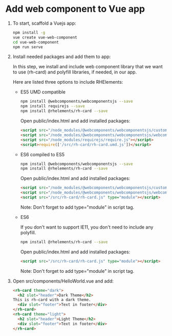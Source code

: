 # Add web component to Vue app

1. To start, scaffold a Vuejs app:

    ```bash
    npm install -g
    vue create vue-web-component
    cd vue-web-component
    npm run serve
    ```

2. Install needed packages and add them to app:

    In this step, we install and include web component library that we want to use (rh-card) and polyfill libraries, if needed, in our app.

    Here are listed three options to include RHElements:

    - ES5 UMD compatible
        ```bash
        npm install @webcomponents/webcomponentsjs --save
        npm install requirejs --save
        npm install @rhelements/rh-card --save
        ```

        Open public/index.html and add installed packages:

        ```html
        <script src="/node_modules/@webcomponents/webcomponentsjs/custom-elements-es5-adapter.js"></script>
        <script src="/node_modules/@webcomponents/webcomponentsjs/webcomponents-loader.js"></script>
        <script src="/node_modules/requirejs/require.js"></script>
        <script>require(['/src/rh-card/rh-card.umd.js'])</script>
        ```

    - ES6 compiled to ES5

        ```bash
        npm install @webcomponents/webcomponentsjs --save
        npm install @rhelements/rh-card --save
        ```

        Open public/index.html and add installed packages:

        ```html
        <script src="/node_modules/@webcomponents/webcomponentsjs/custom-elements-es5-adapter.js"></script>
        <script src="/node_modules/@webcomponents/webcomponentsjs/webcomponents-loader.js"></script>
        <script src="/src/rh-card/rh-card.js" type="module"></script>
        ```

        Note: Don't forget to add type="module" in script tag.

    - ES6

        If you don't want to support IE11, you don't need to include any polyfill.

        ```bash
        npm install @rhelements/rh-card --save
        ```

        Open public/index.html and add installed packages:

        ```html
        <script src="/src/rh-card/rh-card.js" type="module"></script>
        ```

        Note: Don't forget to add type="module" in script tag.

4. Open src/components/HelloWorld.vue and add:

    ```html
    <rh-card theme="dark">
      <h2 slot="header">Dark Theme</h2>
    This is rh-card with a dark theme.
      <div slot="footer">Text in footer</div>
    </rh-card>
    <rh-card theme="light">
      <h2 slot="header">Light Theme</h2>
      <div slot="footer">Text in footer</div>
    </rh-card>
    ```
